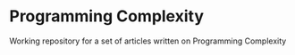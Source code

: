 # Programming Complexity

Working repository for a set of articles written on Programming Complexity